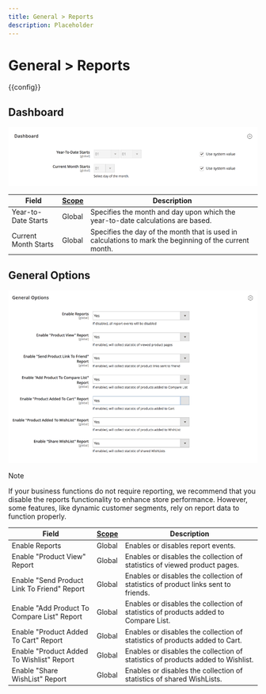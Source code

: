 ```yaml
---
title: General > Reports
description: Placeholder
---
```

# General > Reports

{{config}}

## Dashboard

![Dashboard](./assets/reports-dashboard.png)<!-- zoom -->

<!-- Dashboard](https://docs.magento.com/user-guide/stores/admin-dashboard.html) -->

|Field|[Scope](../../getting-started/websites-stores-views.md#scope-settings)|Description|
|--- |--- |--- |
|Year-to-Date Starts|Global|Specifies the month and day upon which the year-to-date calculations are based.|
|Current Month Starts|Global|Specifies the day of the month that is used in calculations to mark the beginning of the current month.|

## General Options

![General Options](./assets/reports-general-options.png)<!-- zoom -->

>[!NOTE]
>
>If your business functions do not require reporting, we recommend that you disable the reports functionality to enhance store performance. However, some features, like dynamic customer segments, rely on report data to function properly.

|Field|[Scope](../../getting-started/websites-stores-views.md#scope-settings)|Description|
|--- |--- |--- |
|Enable Reports|Global|Enables or disables report events.|
|Enable "Product View" Report|Global|Enables or disables the collection of statistics of viewed product pages.|
|Enable "Send Product Link To Friend" Report|Global|Enables or disables the collection of statistics of product links sent to friends.|
|Enable "Add Product To Compare List" Report|Global|Enables or disables the collection of statistics of products added to Compare List.|
|Enable "Product Added To Cart" Report|Global|Enables or disables the collection of statistics of products added to Cart.|
|Enable "Product Added To Wishlist" Report|Global|Enables or disables the collection of statistics of products added to Wishlist.|
|Enable "Share WishList" Report|Global|Enables or disables the collection of statistics of shared WishLists.|
